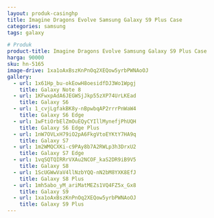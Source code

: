 ```yaml
---
layout: produk-casinghp
title: Imagine Dragons Evolve Samsung Galaxy S9 Plus Case
categories: samsung
tags: galaxy

# Produk
product-title: Imagine Dragons Evolve Samsung Galaxy S9 Plus Case
harga: 90000
sku: hn-5165
image-drive: 1xa1oAxBszKnPnOq2XEQow5yrbPWNAoOJ
gallery:
  - url: 1x61Hp_bu-okEowH8oesidfDJ3Wo1Wpgj
    title: Galaxy Note 8
  - url: 1KFwxpAdA6JEGWSjJkp55zXP74UrLKEad
    title: Galaxy S6
  - url: 1_cvjLgfakBK8y-nBpwbqAP2rrrPnWaW4
    title: Galaxy S6 Edge
  - url: 1wFtiOrbElZmOuEQyCYIllMynefjPhUQH
    title: Galaxy S6 Edge Plus
  - url: 1nW7OVLxH79iO2pA6FkgVtoEYKtY7HA9q
    title: Galaxy S7
  - url: 1m2WMQCXKi-c9PAy8b7A2RWLp3h3DrxU2
    title: Galaxy S7 Edge
  - url: 1vqSQTQIRRrVXAu2NCOF_kaS2DR9iB9V5
    title: Galaxy S8
  - url: 1ScUGWwVaV4llNzbYQQ-nN2bM8YXK8EfJ
    title: Galaxy S8 Plus
  - url: 1mh5abo_yM_ariMatMEZs1VQ4FZ5x_Gx8
    title: Galaxy S9
  - url: 1xa1oAxBszKnPnOq2XEQow5yrbPWNAoOJ
    title: Galaxy S9 Plus
---
```

